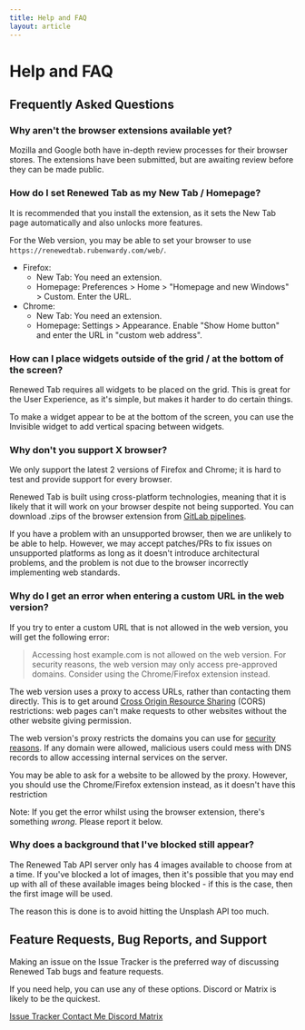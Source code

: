 ```yaml
---
title: Help and FAQ
layout: article
---
```


# Help and FAQ

## Frequently Asked Questions

### Why aren't the browser extensions available yet?

Mozilla and Google both have in-depth review processes for their browser stores.
The extensions have been submitted, but are awaiting review before they can be
made public.

### How do I set Renewed Tab as my New Tab / Homepage?

It is recommended that you install the extension, as it sets the New Tab page
automatically and also unlocks more features.

For the Web version, you may be able to set your browser to use
`https://renewedtab.rubenwardy.com/web/`.

* Firefox:
	* New Tab: You need an extension.
	* Homepage: Preferences > Home > "Homepage and new Windows" > Custom.
		Enter the URL.
* Chrome:
	* New Tab: You need an extension.
	* Homepage: Settings > Appearance. Enable "Show Home button" and enter the
		URL in "custom web address".

### How can I place widgets outside of the grid / at the bottom of the screen?

Renewed Tab requires all widgets to be placed on the grid. This is great for
the User Experience, as it's simple, but makes it harder to do certain things.

To make a widget appear to be at the bottom of the screen, you can use the
Invisible widget to add vertical spacing between widgets.

### Why don't you support X browser?

We only support the latest 2 versions of Firefox and Chrome; it is hard to test
and provide support for every browser.

Renewed Tab is built using cross-platform technologies, meaning that it is likely
that it will work on your browser despite not being supported.
You can download .zips of the browser extension from
[GitLab pipelines](https://gitlab.com/rubenwardy/renewedtab/-/jobs/artifacts/master/raw/?job=webext).

If you have a problem with an unsupported browser, then we are unlikely to be
able to help. However, we may accept patches/PRs to fix issues on unsupported
platforms as long as it doesn't introduce architectural problems, and the
problem is not due to the browser incorrectly implementing web standards.

### Why do I get an error when entering a custom URL in the web version?

If you try to enter a custom URL that is not allowed in the web version, you
will get the following error:

> Accessing host example.com is not allowed on the web version. For
> security reasons, the web version may only access pre-approved domains.
> Consider using the Chrome/Firefox extension instead.

The web version uses a proxy to access URLs, rather than contacting them
directly. This is to get around
[Cross Origin Resource Sharing](https://developer.mozilla.org/en-US/docs/Web/HTTP/CORS)
(CORS) restrictions: web pages can't make requests to other websites without the
other website giving permission.

The web version's proxy restricts the domains you can use for
[security reasons](https://owasp.org/www-community/attacks/Server_Side_Request_Forgery).
If any domain were allowed, malicious users could mess with DNS records to allow
accessing internal services on the server.

You may be able to ask for a website to be allowed by the proxy. However, you
should use the Chrome/Firefox extension instead, as it doesn't have this
restriction

Note: If you get the error whilst using the browser extension, there's something
_wrong_. Please report it below.

### Why does a background that I've blocked still appear?

The Renewed Tab API server only has 4 images available to choose from at a time.
If you've blocked a lot of images, then it's possible that you may end up with
all of these available images being blocked - if this is the case, then the
first image will be used.

The reason this is done is to avoid hitting the Unsplash API too much.


## Feature Requests, Bug Reports, and Support

Making an issue on the Issue Tracker is the preferred way of discussing
Renewed Tab bugs and feature requests.

If you need help, you can use any of these options. Discord or Matrix is likely
to be the quickest.

<a href="https://gitlab.com/rubenwardy/renewedtab/-/issues" class="button is-info">
	<i class="fas fa-bug mr-2"></i>
	Issue Tracker
</a>
<a href="https://rubenwardy.com/contact/" class="button">
	<i class="fas fa-envelope mr-2"></i>
	Contact Me
</a>
<a href="https://discord.gg/zYjR54b" class="button">
	<i class="fab fa-discord mr-2"></i>
	Discord
</a>
<a href="https://matrix.to/#/#renewedtab:matrix.org" class="button" >
	<i class="fas fa-hashtag mr-2"></i>
	Matrix
</a>
